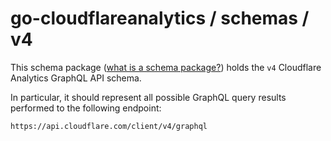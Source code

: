 # go-cloudflareanalytics / schemas / v4

This schema package ([what is a schema package?](../README.md)) holds the `v4` Cloudflare Analytics GraphQL API schema.

In particular, it should represent all possible GraphQL query results performed to the following endpoint:

```
https://api.cloudflare.com/client/v4/graphql
```

